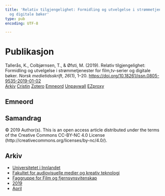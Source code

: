 ```yaml
---
title: 'Relativ tilgjengelighet: Formidling og utvelgelse i strømmetjenester for film,tv-serier
  og digitale bøker'
type: pub
encoding: UTF-8

---
```

<h1>Publikasjon</h1>
<article id="csl-bib-container-MA22HNY2" class="csl-bib-container">
  <div class="csl-bib-body"> <div class="csl-entry">Tallerås, K., Colbjørnsen, T., &#38; Øfsti, M. (2019). Relativ tilgjengelighet: Formidling og utvelgelse i strømmetjenester for film,tv-serier og digitale bøker. <i>Norsk medietidsskrift</i>, <i>26</i>(1), 1–20. <a href="https://doi.org/10.18261/issn.0805-9535-2019-01-02">https://doi.org/10.18261/issn.0805-9535-2019-01-02</a></div> </div>
  <div class="csl-bib-buttons">
    <a href="#taxonomy-article-MA22HNY2" alt="archive" class="csl-bib-button">Arkiv</a>
    <a href="https://app.cristin.no/results/show.jsf?id=1690817" alt="Cristin" class="csl-bib-button">Cristin</a>
    <a href="http://zotero.org/groups/5881554/items/MA22HNY2" alt="Zotero" class="csl-bib-button">Zotero</a>
    <a href="#keywords-article-MA22HNY2" alt="keywords" class="csl-bib-button">Emneord</a>
    <a href="https://www.idunn.no/file/pdf/67115261/relativ_tilgjengelighet.pdf" alt="Unpaywall" class="csl-bib-button">Unpaywall</a>
    <a href="https://www.idunn.no/file/pdf/67115261/relativ_tilgjengelighet.pdf" alt="EZproxy" class="csl-bib-button">EZproxy</a>
  </div>
  <div id="csl-bib-meta-container-MA22HNY2"></div>
</article>
<div id="csl-bib-meta-MA22HNY2" class="csl-bib-meta">
  <article id="keywords-article-MA22HNY2" class="keywords-article">
    <h1>Emneord</h1>
    
  </article>
  <article id="abstract-article-MA22HNY2" class="abstract-article">
    <h1>Samandrag</h1>
    © 2019 Author(s). This is an open access article distributed under the terms of the Creative Commons CC-BY-NC 4.0 License (http://creativecommons.org/licenses/by-nc/4.0/).
  </article>
  <article id="taxonomy-article-MA22HNY2" class="taxonomy-article">
    <h1>Arkiv</h1>
    <ul>
      <li><a href="{{< params subfolder >}}nn/archive/?key=3DCRN523">Universitetet i Innlandet</a></li>
      <li><a href="{{< params subfolder >}}nn/archive/?key=8XUDF4FD">Fakultet for audiovisuelle medier og kreativ teknologi</a></li>
      <li><a href="{{< params subfolder >}}nn/archive/?key=GP9PM6PG">Faggruppe for Film og fjernsynsvitenskap</a></li>
      <li><a href="{{< params subfolder >}}nn/archive/?key=X2NM7B5Q">2019</a></li>
      <li><a href="{{< params subfolder >}}nn/archive/?key=3HL6895E">April</a></li>
    </ul>
  </article>
</div>
